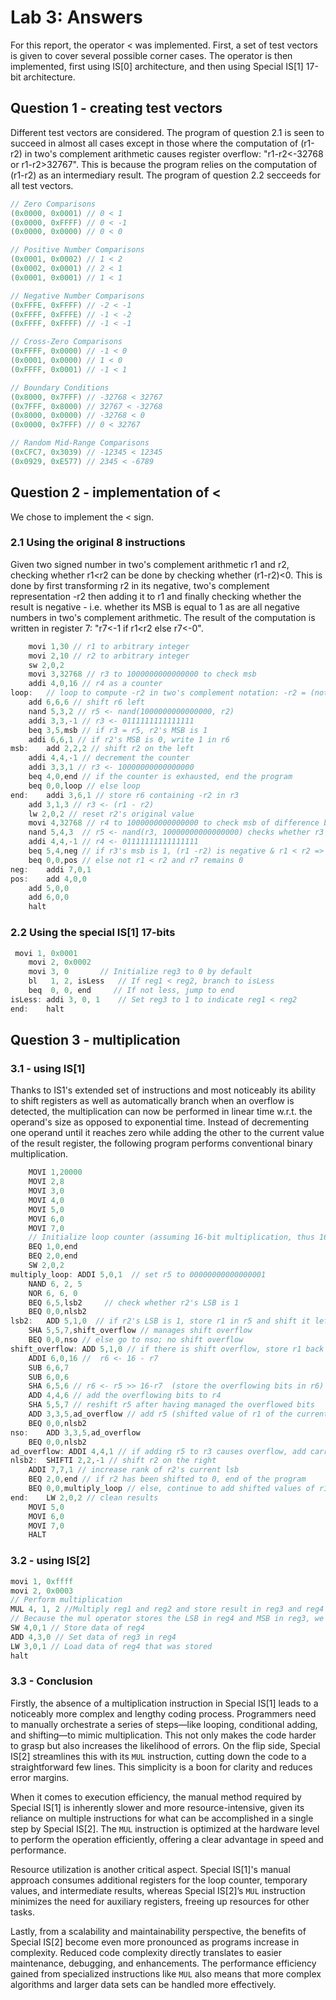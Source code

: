 # Lab 3: Answers
For this report, the operator $<$ was implemented. First, a set of test vectors is given to cover several possible corner cases. The operator is then implemented, first using IS[0] architecture, and then using Special IS[1] 17-bit architecture.
## Question 1 - creating test vectors
Different test vectors are considered. The program of question 2.1 is seen to succeed in almost all cases except in those where the computation of (r1-r2) in two's complement arithmetic causes register overflow: "r1-r2<-32768 or r1-r2>32767". This is because the program relies on the computation of (r1-r2) as an intermediary result.
The program of question 2.2 secceeds for all test vectors.

```java
// Zero Comparisons
(0x0000, 0x0001) // 0 < 1
(0x0000, 0xFFFF) // 0 < -1
(0x0000, 0x0000) // 0 < 0

// Positive Number Comparisons
(0x0001, 0x0002) // 1 < 2
(0x0002, 0x0001) // 2 < 1
(0x0001, 0x0001) // 1 < 1

// Negative Number Comparisons
(0xFFFE, 0xFFFF) // -2 < -1
(0xFFFF, 0xFFFE) // -1 < -2
(0xFFFF, 0xFFFF) // -1 < -1

// Cross-Zero Comparisons
(0xFFFF, 0x0000) // -1 < 0
(0x0001, 0x0000) // 1 < 0
(0xFFFF, 0x0001) // -1 < 1

// Boundary Conditions
(0x8000, 0x7FFF) // -32768 < 32767
(0x7FFF, 0x8000) // 32767 < -32768
(0x8000, 0x0000) // -32768 < 0
(0x0000, 0x7FFF) // 0 < 32767

// Random Mid-Range Comparisons
(0xCFC7, 0x3039) // -12345 < 12345
(0x0929, 0xE577) // 2345 < -6789

```

## Question 2 - implementation of $<$

We chose to implement the $<$ sign.
### 2.1 Using the original 8 instructions

Given two signed number in two's complement arithmetic r1 and r2, checking whether r1<r2 can be done by checking whether (r1-r2)<0. This is done by first transforming r2 in its negative, two's complement representation -r2 then adding it to r1 and finally checking whether the result is negative - i.e. whether its MSB is equal to 1 as are all negative numbers in two's complement arithmetic. The result of the computation is written in register 7: "r7<-1 if r1<r2 else r7<-0".

```java
	movi 1,30 // r1 to arbitrary integer
	movi 2,10 // r2 to arbitrary integer
	sw 2,0,2
	movi 3,32768 // r3 to 1000000000000000 to check msb
	addi 4,0,16 // r4 as a counter
loop:	// loop to compute -r2 in two's complement notation: -r2 = (not r2)+1, stores it in r6
	add 6,6,6 // shift r6 left
	nand 5,3,2 // r5 <- nand(1000000000000000, r2)
	addi 3,3,-1 // r3 <- 0111111111111111
	beq 3,5,msb // if r3 = r5, r2's MSB is 1 
	addi 6,6,1 // if r2's MSB is 0, write 1 in r6
msb:	add 2,2,2 // shift r2 on the left
	addi 4,4,-1 // decrement the counter
	addi 3,3,1 // r3 <- 10000000000000000
	beq 4,0,end // if the counter is exhausted, end the program
	beq 0,0,loop // else loop
end:	addi 3,6,1 // store r6 containing -r2 in r3
	add 3,1,3 // r3 <- (r1 - r2)
	lw 2,0,2 // reset r2's original value
	movi 4,32768 // r4 to 1000000000000000 to check msb of difference btw r1 & r2
	nand 5,4,3  // r5 <- nand(r3, 10000000000000000) checks whether r3's msb is 1
	addi 4,4,-1 // r4 <- 01111111111111111
	beq 5,4,neg // if r3's msb is 1, (r1 -r2) is negative & r1 < r2 => r7 <- 1
	beq 0,0,pos // else not r1 < r2 and r7 remains 0
neg:	addi 7,0,1
pos:	add 4,0,0
	add 5,0,0
	add 6,0,0
	halt
```

### 2.2 Using the special IS[1] 17-bits

```java
 movi 1, 0x0001
    movi 2, 0x0002
    movi 3, 0       // Initialize reg3 to 0 by default
    bl   1, 2, isLess   // If reg1 < reg2, branch to isLess
    beq  0, 0, end     // If not less, jump to end
isLess:	addi 3, 0, 1    // Set reg3 to 1 to indicate reg1 < reg2
end:	halt
```

## Question 3 - multiplication
### 3.1 - using IS[1]
Thanks to IS1's extended set of instructions and most noticeably its ability to shift registers as well as automatically branch when an overflow is detected, the multiplication can now be performed in linear time w.r.t. the operand's size as opposed to exponential time. Instead of decrementing one operand until it reaches zero while adding the other to the current value of the result register, the following program performs conventional binary multiplication.

```java
	MOVI 1,20000
	MOVI 2,8
 	MOVI 3,0
	MOVI 4,0
	MOVI 5,0
	MOVI 6,0
	MOVI 7,0
    // Initialize loop counter (assuming 16-bit multiplication, thus 16 iterations)
	BEQ 1,0,end
	BEQ 2,0,end
	SW 2,0,2
multiply_loop: ADDI 5,0,1  // set r5 to 00000000000000001
	NAND 6, 2, 5 
 	NOR 6, 6, 0 		
	BEQ 6,5,lsb2	 // check whether r2's LSB is 1	
	BEQ 0,0,nlsb2
lsb2:	ADD 5,1,0  // if r2's LSB is 1, store r1 in r5 and shift it left by the rank of r2's current lsb (0 -> 15)
	SHA 5,5,7,shift_overflow // manages shift overflow
	BEQ 0,0,nso // else go to nso; no shift overflow
shift_overflow: ADD 5,1,0 // if there is shift overflow, store r1 back in r5
	ADDI 6,0,16 //  r6 <- 16 - r7
	SUB 6,6,7
	SUB 6,0,6
	SHA 6,5,6 // r6 <- r5 >> 16-r7  (store the overflowing bits in r6) 
	ADD 4,4,6 // add the overflowing bits to r4
	SHA 5,5,7 // reshift r5 after having managed the overflowed bits
	ADD 3,3,5,ad_overflow // add r5 (shifted value of r1 of the current r2's LSB rank) to r3  
	BEQ 0,0,nlsb2
nso:	ADD 3,3,5,ad_overflow 
	BEQ 0,0,nlsb2
ad_overflow: ADDI 4,4,1 // if adding r5 to r3 causes overflow, add carry to r4
nlsb2:	SHIFTI 2,2,-1 // shift r2 on the right
	ADDI 7,7,1 // increase rank of r2's current lsb
   	BEQ 2,0,end // if r2 has been shifted to 0, end of the program
	BEQ 0,0,multiply_loop // else, continue to add shifted values of r1 to r3
end: 	LW 2,0,2 // clean results
	MOVI 5,0
	MOVI 6,0
	MOVI 7,0
	HALT
```
### 3.2 - using IS[2]
```java
movi 1, 0xffff
movi 2, 0x0003
// Perform multiplication
MUL 4, 1, 2 //Multiply reg1 and reg2 and store result in reg3 and reg4
// Because the mul operator stores the LSB in reg4 and MSB in reg3, we need to switch the content of the two registers
SW 4,0,1 // Store data of reg4
ADD 4,3,0 // Set data of reg3 in reg4
LW 3,0,1 // Load data of reg4 that was stored
halt
```
### 3.3 - Conclusion

Firstly, the absence of a multiplication instruction in Special IS[1] leads to a noticeably more complex and lengthy coding process. Programmers need to manually orchestrate a series of steps—like looping, conditional adding, and shifting—to mimic multiplication. This not only makes the code harder to grasp but also increases the likelihood of errors. On the flip side, Special IS[2] streamlines this with its `MUL` instruction, cutting down the code to a straightforward few lines. This simplicity is a boon for clarity and reduces error margins.

When it comes to execution efficiency, the manual method required by Special IS[1] is inherently slower and more resource-intensive, given its reliance on multiple instructions for what can be accomplished in a single step by Special IS[2]. The `MUL` instruction is optimized at the hardware level to perform the operation efficiently, offering a clear advantage in speed and performance.

Resource utilization is another critical aspect. Special IS[1]'s manual approach consumes additional registers for the loop counter, temporary values, and intermediate results, whereas Special IS[2]’s `MUL` instruction minimizes the need for auxiliary registers, freeing up resources for other tasks.

Lastly, from a scalability and maintainability perspective, the benefits of Special IS[2] become even more pronounced as programs increase in complexity. Reduced code complexity directly translates to easier maintenance, debugging, and enhancements. The performance efficiency gained from specialized instructions like `MUL` also means that more complex algorithms and larger data sets can be handled more effectively.
